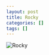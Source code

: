 ```yaml
---
layout: post
title: Rocky
categories: []
tags: []
---
```

![Rocky](https://m.media-amazon.com/images/M/MV5BMTY5MDMzODUyOF5BMl5BanBnXkFtZTcwMTQ3NTMyNA@@._V1.jpg)
